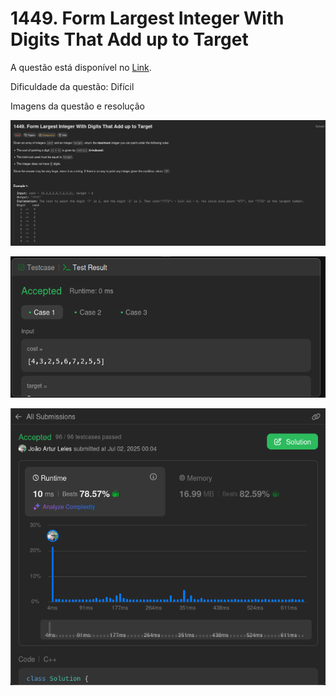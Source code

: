# 1449. Form Largest Integer With Digits That Add up to Target

A questão está disponível no [Link](https://leetcode.com/problems/form-largest-integer-with-digits-that-add-up-to-target/description/).

Dificuldade da questão: Difícil

Imagens da questão e resolução

![questao 1](/1449-form-largest-integer-with-digits-that-add-up-to-target/assets/questao1.png)

![teste](/1449-form-largest-integer-with-digits-that-add-up-to-target/assets/teste.png)

![submit](/1449-form-largest-integer-with-digits-that-add-up-to-target/assets/submit.png)